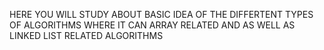 HERE YOU WILL STUDY ABOUT BASIC IDEA OF THE DIFFERTENT TYPES OF ALGORITHMS WHERE IT CAN ARRAY RELATED AND AS WELL AS LINKED LIST RELATED ALGORITHMS
